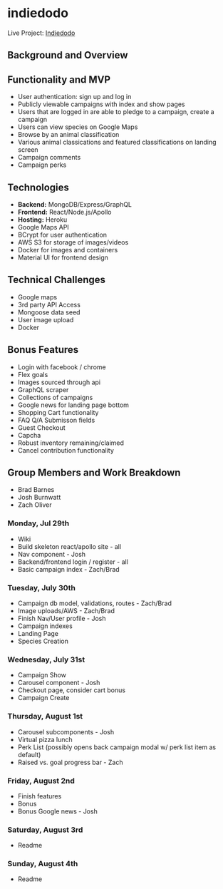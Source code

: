 # indiedodo
Live Project: [Indiedodo](https://indie-dodo.herokuapp.com/#/landing)

## Background and Overview


## Functionality and MVP
* User authentication: sign up and log in
* Publicly viewable campaigns with index and show pages
* Users that are logged in are able to pledge to a campaign, create a campaign
* Users can view species on Google Maps
* Browse by an animal classification
* Various animal classications and featured classifications on landing screen
* Campaign comments
* Campaign perks

## Technologies

* **Backend:** MongoDB/Express/GraphQL
* **Frontend:** React/Node.js/Apollo
* **Hosting:** Heroku
* Google Maps API
* BCrypt for user authentication
* AWS S3 for storage of images/videos
* Docker for images and containers
* Material UI for frontend design

## Technical Challenges
* Google maps
* 3rd party API Access
* Mongoose data seed
* User image upload
* Docker

## Bonus Features
* Login with facebook / chrome
* Flex goals
* Images sourced through api
* GraphQL scraper
* Collections of campaigns
* Google news for landing page bottom
* Shopping Cart functionality
* FAQ Q/A Submisson fields 
* Guest Checkout
* Capcha
* Robust inventory remaining/claimed
* Cancel contribution functionality

## Group Members and Work Breakdown

* Brad Barnes
* Josh Burnwatt
* Zach Oliver

### Monday, Jul 29th
* Wiki
* Build skeleton react/apollo site - all
* Nav component - Josh
* Backend/frontend login / register - all
* Basic campaign index - Zach/Brad

### Tuesday, July 30th
* Campaign db model, validations, routes - Zach/Brad
* Image uploads/AWS - Zach/Brad
* Finish Nav/User profile - Josh 
* Campaign indexes
* Landing Page
* Species Creation

### Wednesday, July 31st
* Campaign Show
* Carousel component - Josh
* Checkout page, consider cart bonus
* Campaign Create

### Thursday, August 1st
* Carousel subcomponents - Josh
* Virtual pizza lunch
* Perk List (possibly opens back campaign modal w/ perk list item as default)
* Raised vs. goal progress bar - Zach

### Friday, August 2nd
* Finish features
* Bonus
* Bonus Google news - Josh

### Saturday, August 3rd
* Readme

### Sunday, August 4th
* Readme
